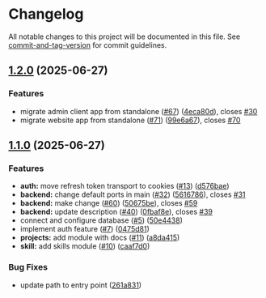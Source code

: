 # Changelog

All notable changes to this project will be documented in this file. See [commit-and-tag-version](https://github.com/absolute-version/commit-and-tag-version) for commit guidelines.

## [1.2.0](https://github.com/MCesarczyk/personal-homepage-2025/compare/v0.1.0...v1.2.0) (2025-06-27)

### Features

- migrate admin client app from standalone ([#67](https://github.com/MCesarczyk/personal-homepage-2025/issues/67)) ([4eca80d](https://github.com/MCesarczyk/personal-homepage-2025/commit/4eca80d91fa0fbe4534b5658c91f97af71ebbfd5)), closes [#30](https://github.com/MCesarczyk/personal-homepage-2025/issues/30)
- migrate website app from standalone ([#71](https://github.com/MCesarczyk/personal-homepage-2025/issues/71)) ([99e6a67](https://github.com/MCesarczyk/personal-homepage-2025/commit/99e6a678fb34a8a15ba4a264b3b3e420cc714260)), closes [#70](https://github.com/MCesarczyk/personal-homepage-2025/issues/70)

## [1.1.0](https://github.com/MCesarczyk/personal-homepage-2025/compare/v0.1.0...v1.1.0) (2025-06-27)

### Features

- **auth:** move refresh token transport to cookies ([#13](https://github.com/MCesarczyk/personal-homepage-2025/issues/13)) ([d576bae](https://github.com/MCesarczyk/personal-homepage-2025/commit/d576bae023366360d959679750e681449f89e0a9))
- **backend:** change default ports in main ([#32](https://github.com/MCesarczyk/personal-homepage-2025/issues/32)) ([5616786](https://github.com/MCesarczyk/personal-homepage-2025/commit/56167860c03f1dde5c6d7db8891d5daee17bcf91)), closes [#31](https://github.com/MCesarczyk/personal-homepage-2025/issues/31)
- **backend:** make change ([#60](https://github.com/MCesarczyk/personal-homepage-2025/issues/60)) ([50675be](https://github.com/MCesarczyk/personal-homepage-2025/commit/50675be66623734592031e965006ee2761ed0257)), closes [#59](https://github.com/MCesarczyk/personal-homepage-2025/issues/59)
- **backend:** update description ([#40](https://github.com/MCesarczyk/personal-homepage-2025/issues/40)) ([0fbaf8e](https://github.com/MCesarczyk/personal-homepage-2025/commit/0fbaf8e5ad340dc0d4bced96329afdf747735836)), closes [#39](https://github.com/MCesarczyk/personal-homepage-2025/issues/39)
- connect and configure database ([#5](https://github.com/MCesarczyk/personal-homepage-2025/issues/5)) ([50e4438](https://github.com/MCesarczyk/personal-homepage-2025/commit/50e443849bcb89631729450beb1dd3098d009742))
- implement auth feature ([#7](https://github.com/MCesarczyk/personal-homepage-2025/issues/7)) ([0475d81](https://github.com/MCesarczyk/personal-homepage-2025/commit/0475d8169b832234be739062c2d965f0b1dd8a23))
- **projects:** add module with docs ([#11](https://github.com/MCesarczyk/personal-homepage-2025/issues/11)) ([a8da415](https://github.com/MCesarczyk/personal-homepage-2025/commit/a8da4159e13153632cdf16e29799011b774bb677))
- **skill:** add skills module ([#10](https://github.com/MCesarczyk/personal-homepage-2025/issues/10)) ([caaf7d0](https://github.com/MCesarczyk/personal-homepage-2025/commit/caaf7d007a360eca74f12eebc8b8dd51cd4cf37b))

### Bug Fixes

- update path to entry point ([261a831](https://github.com/MCesarczyk/personal-homepage-2025/commit/261a831894bb0c0fd011819880e25802246a2399))
